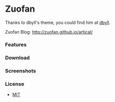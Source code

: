 Zuofan
=====
Thanks to dbyll's theme, you could find him at [dbyll](http://dbtek.github.io/dbyll/).

Zuofan Blog: http://zuofan.github.io/artical/

### Features
<!--
- Responsive layout.
- Supports tags and categories.
- Social profile and bio of author.
- Bootstrap based.
- Glyphicon and Font-Awesome Icons.
- Pagination.
- Syntax highlighting with pygments.
- Disqus comments.
-->

### Download
<!--
* [Download dbyll](https://github.com/dbtek/dbyll/archive/master.zip)
-->
### Screenshots

<!-- ![dbyll-screenshot](	assets/media/dbyll-ss.png) -->

### License
- [MIT](http://opensource.org/licenses/MIT)
